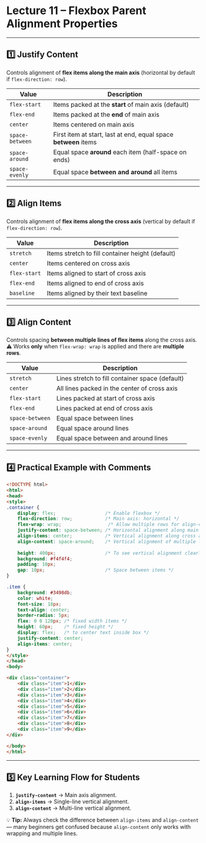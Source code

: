 
# **Lecture 11 – Flexbox Parent Alignment Properties**

---

## **1️⃣ Justify Content**

Controls alignment of **flex items along the main axis** (horizontal by default if `flex-direction: row`).

| Value           | Description                                                     |
| --------------- | --------------------------------------------------------------- |
| `flex-start`    | Items packed at the **start** of main axis (default)            |
| `flex-end`      | Items packed at the **end** of main axis                        |
| `center`        | Items centered on main axis                                     |
| `space-between` | First item at start, last at end, equal space **between** items |
| `space-around`  | Equal space **around** each item (half-space on ends)           |
| `space-evenly`  | Equal space **between and around** all items                    |

---

## **2️⃣ Align Items**

Controls alignment of **flex items along the cross axis** (vertical by default if `flex-direction: row`).

| Value        | Description                                      |
| ------------ | ------------------------------------------------ |
| `stretch`    | Items stretch to fill container height (default) |
| `center`     | Items centered on cross axis                     |
| `flex-start` | Items aligned to start of cross axis             |
| `flex-end`   | Items aligned to end of cross axis               |
| `baseline`   | Items aligned by their text baseline             |

---

## **3️⃣ Align Content**

Controls spacing **between multiple lines of flex items** along the cross axis.
⚠ Works **only** when `flex-wrap: wrap` is applied and there are **multiple rows**.

| Value           | Description                                     |
| --------------- | ----------------------------------------------- |
| `stretch`       | Lines stretch to fill container space (default) |
| `center`        | All lines packed in the center of cross axis    |
| `flex-start`    | Lines packed at start of cross axis             |
| `flex-end`      | Lines packed at end of cross axis               |
| `space-between` | Equal space between lines                       |
| `space-around`  | Equal space around lines                        |
| `space-evenly`  | Equal space between and around lines            |

---

## **4️⃣ Practical Example with Comments**

```html
<!DOCTYPE html>
<html>
<head>
<style>
.container {
    display: flex;                  /* Enable flexbox */
    flex-direction: row;            /* Main axis: horizontal */
    flex-wrap: wrap;                 /* Allow multiple rows for align-content to work */
    justify-content: space-between; /* Horizontal alignment along main axis */
    align-items: center;            /* Vertical alignment along cross axis */
    align-content: space-around;    /* Vertical alignment of multiple lines */
    
    height: 400px;                  /* To see vertical alignment clearly */
    background: #f4f4f4;
    padding: 10px;
    gap: 10px;                      /* Space between items */
}

.item {
    background: #3498db;
    color: white;
    font-size: 18px;
    text-align: center;
    border-radius: 5px;
    flex: 0 0 120px; /* fixed width items */
    height: 60px;    /* fixed height */
    display: flex;   /* to center text inside box */
    justify-content: center;
    align-items: center;
}
</style>
</head>
<body>

<div class="container">
    <div class="item">1</div>
    <div class="item">2</div>
    <div class="item">3</div>
    <div class="item">4</div>
    <div class="item">5</div>
    <div class="item">6</div>
    <div class="item">7</div>
    <div class="item">8</div>
    <div class="item">9</div>
</div>

</body>
</html>
```

---

## **5️⃣ Key Learning Flow for Students**

1. **`justify-content`** → Main axis alignment.
2. **`align-items`** → Single-line vertical alignment.
3. **`align-content`** → Multi-line vertical alignment.

💡 **Tip:** Always check the difference between `align-items` and `align-content` — many beginners get confused because `align-content` only works with wrapping and multiple lines.

